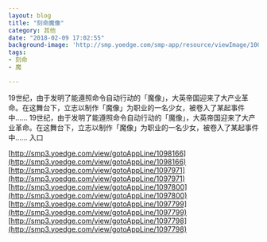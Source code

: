 ```yaml
---
layout: blog
title: "刻命魔像"
category: 其他
date: "2018-02-09 17:02:55"
background-image: 'http://smp.yoedge.com/smp-app/resource/viewImage/1001966appline.png'
tags:
- 刻命
- 魔

---
```

19世纪，由于发明了能遵照命令自动行动的「魔像」，大英帝国迎来了大产业革命。在这舞台下，立志以制作「魔像」为职业的一名少女，被卷入了某起事件中……
19世纪，由于发明了能遵照命令自动行动的「魔像」，大英帝国迎来了大产业革命。在这舞台下，立志以制作「魔像」为职业的一名少女，被卷入了某起事件中……
入口

[http://smp3.yoedge.com/view/gotoAppLine/1098166](http://smp3.yoedge.com/view/gotoAppLine/1098166)
[http://smp3.yoedge.com/view/gotoAppLine/1097971](http://smp3.yoedge.com/view/gotoAppLine/1097971)
[http://smp3.yoedge.com/view/gotoAppLine/1097800](http://smp3.yoedge.com/view/gotoAppLine/1097800)
[http://smp3.yoedge.com/view/gotoAppLine/1097799](http://smp3.yoedge.com/view/gotoAppLine/1097799)
[http://smp3.yoedge.com/view/gotoAppLine/1097798](http://smp3.yoedge.com/view/gotoAppLine/1097798)

        
